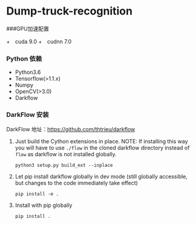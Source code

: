 # Dump-truck-recognition


###GPU加速配置

+　cuda 9.0
+　cudnn 7.0



### Python 依赖

+ Python3.6
+ Tensorflow(>1.1.x)
+ Numpy
+ OpenCV(>3.0)
+ Darkflow


### DarkFlow 安装

DarkFlow 地址：https://github.com/thtrieu/darkflow


1. Just build the Cython extensions in place. NOTE: If installing this way you will have to use `./flow` in the cloned darkflow directory instead of `flow` as darkflow is not installed globally.
    ```
    python3 setup.py build_ext --inplace
    ```

2. Let pip install darkflow globally in dev mode (still globally accessible, but changes to the code immediately take effect)
    ```
    pip install -e .
    ```

3. Install with pip globally
    ```
    pip install .
    ```

